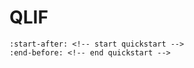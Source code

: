 # QLIF

```{include} ../README.md
:start-after: <!-- start quickstart -->
:end-before: <!-- end quickstart -->
```